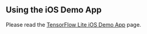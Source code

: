 ## Using the iOS Demo App

Please read the [TensorFlow Lite iOS Demo App](https://www.tensorflow.org/lite/demo_ios) page.
